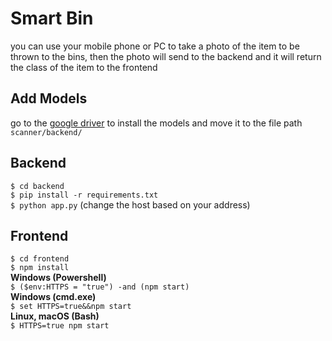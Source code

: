 # Smart Bin
you can use your mobile phone or PC to take a photo of the item to be thrown to the bins, then the photo will send to the backend and it will return the class of the item to the frontend
## Add Models
go to the [google driver](https://drive.google.com/drive/folders/1J2g8viWP9A3dokd7MuZAFtRqJ1JCA67y?usp=sharing) to install the models and move it to the file path `scanner/backend/`
## Backend
`$ cd backend`  
`$ pip install -r requirements.txt`  
`$ python app.py` (change the host based on your address)

## Frontend
`$ cd frontend`  
`$ npm install`  
**Windows (Powershell)**  
`$ ($env:HTTPS = "true") -and (npm start)`  
**Windows (cmd.exe)**  
`$ set HTTPS=true&&npm start`  
**Linux, macOS (Bash)**  
`$ HTTPS=true npm start`
